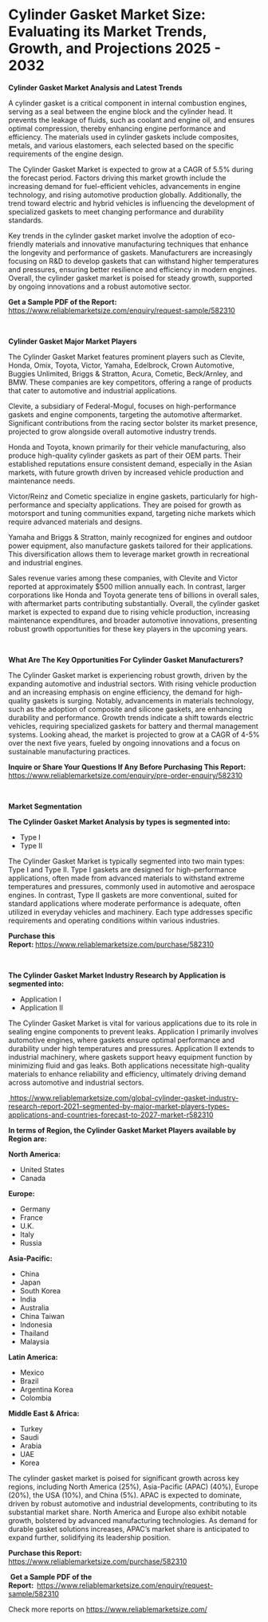 <p><h1>Cylinder Gasket Market Size: Evaluating its Market Trends, Growth, and Projections 2025 - 2032</h1></p><p><strong>Cylinder Gasket Market Analysis and Latest Trends</strong></p>
<p><p>A cylinder gasket is a critical component in internal combustion engines, serving as a seal between the engine block and the cylinder head. It prevents the leakage of fluids, such as coolant and engine oil, and ensures optimal compression, thereby enhancing engine performance and efficiency. The materials used in cylinder gaskets include composites, metals, and various elastomers, each selected based on the specific requirements of the engine design.</p><p>The Cylinder Gasket Market is expected to grow at a CAGR of 5.5% during the forecast period. Factors driving this market growth include the increasing demand for fuel-efficient vehicles, advancements in engine technology, and rising automotive production globally. Additionally, the trend toward electric and hybrid vehicles is influencing the development of specialized gaskets to meet changing performance and durability standards.</p><p>Key trends in the cylinder gasket market involve the adoption of eco-friendly materials and innovative manufacturing techniques that enhance the longevity and performance of gaskets. Manufacturers are increasingly focusing on R&D to develop gaskets that can withstand higher temperatures and pressures, ensuring better resilience and efficiency in modern engines. Overall, the cylinder gasket market is poised for steady growth, supported by ongoing innovations and a robust automotive sector.</p></p>
<p><strong>Get a Sample PDF of the Report:&nbsp;</strong> <a href="https://www.reliablemarketsize.com/enquiry/request-sample/582310?utm_campaign=3096&utm_medium=2&utm_source=Github&utm_content=ia&utm_term=23032025&utm_id=cylinder-gasket">https://www.reliablemarketsize.com/enquiry/request-sample/582310</a></p>
<p>&nbsp;</p>
<p><strong>Cylinder Gasket Major Market Players</strong></p>
<p><p>The Cylinder Gasket Market features prominent players such as Clevite, Honda, Omix, Toyota, Victor, Yamaha, Edelbrock, Crown Automotive, Buggies Unlimited, Briggs & Stratton, Acura, Cometic, Beck/Arnley, and BMW. These companies are key competitors, offering a range of products that cater to automotive and industrial applications.</p><p>Clevite, a subsidiary of Federal-Mogul, focuses on high-performance gaskets and engine components, targeting the automotive aftermarket. Significant contributions from the racing sector bolster its market presence, projected to grow alongside overall automotive industry trends.</p><p>Honda and Toyota, known primarily for their vehicle manufacturing, also produce high-quality cylinder gaskets as part of their OEM parts. Their established reputations ensure consistent demand, especially in the Asian markets, with future growth driven by increased vehicle production and maintenance needs.</p><p>Victor/Reinz and Cometic specialize in engine gaskets, particularly for high-performance and specialty applications. They are poised for growth as motorsport and tuning communities expand, targeting niche markets which require advanced materials and designs.</p><p>Yamaha and Briggs & Stratton, mainly recognized for engines and outdoor power equipment, also manufacture gaskets tailored for their applications. This diversification allows them to leverage market growth in recreational and industrial engines.</p><p>Sales revenue varies among these companies, with Clevite and Victor reported at approximately $500 million annually each. In contrast, larger corporations like Honda and Toyota generate tens of billions in overall sales, with aftermarket parts contributing substantially. Overall, the cylinder gasket market is expected to expand due to rising vehicle production, increasing maintenance expenditures, and broader automotive innovations, presenting robust growth opportunities for these key players in the upcoming years.</p></p>
<p>&nbsp;</p>
<p><strong>What Are The Key Opportunities For Cylinder Gasket Manufacturers?</strong></p>
<p><p>The Cylinder Gasket market is experiencing robust growth, driven by the expanding automotive and industrial sectors. With rising vehicle production and an increasing emphasis on engine efficiency, the demand for high-quality gaskets is surging. Notably, advancements in materials technology, such as the adoption of composite and silicone gaskets, are enhancing durability and performance. Growth trends indicate a shift towards electric vehicles, requiring specialized gaskets for battery and thermal management systems. Looking ahead, the market is projected to grow at a CAGR of 4-5% over the next five years, fueled by ongoing innovations and a focus on sustainable manufacturing practices.</p></p>
<p><strong>Inquire or Share Your Questions If Any Before Purchasing This Report:</strong> <a href="https://www.reliablemarketsize.com/enquiry/pre-order-enquiry/582310?utm_campaign=3096&utm_medium=2&utm_source=Github&utm_content=ia&utm_term=23032025&utm_id=cylinder-gasket">https://www.reliablemarketsize.com/enquiry/pre-order-enquiry/582310</a></p>
<p>&nbsp;</p>
<p><strong>Market Segmentation</strong></p>
<p><strong>The Cylinder Gasket Market Analysis by types is segmented into:</strong></p>
<p><ul><li>Type I</li><li>Type II</li></ul></p>
<p><p>The Cylinder Gasket Market is typically segmented into two main types: Type I and Type II. Type I gaskets are designed for high-performance applications, often made from advanced materials to withstand extreme temperatures and pressures, commonly used in automotive and aerospace engines. In contrast, Type II gaskets are more conventional, suited for standard applications where moderate performance is adequate, often utilized in everyday vehicles and machinery. Each type addresses specific requirements and operating conditions within various industries.</p></p>
<p><strong>Purchase this Report:&nbsp;</strong><a href="https://www.reliablemarketsize.com/purchase/582310?utm_campaign=3096&utm_medium=2&utm_source=Github&utm_content=ia&utm_term=23032025&utm_id=cylinder-gasket">https://www.reliablemarketsize.com/purchase/582310</a></p>
<p>&nbsp;</p>
<p><strong>The Cylinder Gasket Market Industry Research by Application is segmented into:</strong></p>
<p><ul><li>Application I</li><li>Application II</li></ul></p>
<p><p>The Cylinder Gasket Market is vital for various applications due to its role in sealing engine components to prevent leaks. Application I primarily involves automotive engines, where gaskets ensure optimal performance and durability under high temperatures and pressures. Application II extends to industrial machinery, where gaskets support heavy equipment function by minimizing fluid and gas leaks. Both applications necessitate high-quality materials to enhance reliability and efficiency, ultimately driving demand across automotive and industrial sectors.</p></p>
<p><a href="https://www.reliablemarketsize.com/global-cylinder-gasket-industry-research-report-2021-segmented-by-major-market-players-types-applications-and-countries-forecast-to-2027-market-r582310?utm_campaign=3096&utm_medium=2&utm_source=Github&utm_content=ia&utm_term=23032025&utm_id=cylinder-gasket">&nbsp;https://www.reliablemarketsize.com/global-cylinder-gasket-industry-research-report-2021-segmented-by-major-market-players-types-applications-and-countries-forecast-to-2027-market-r582310</a></p>
<p><strong>In terms of Region, the Cylinder Gasket Market Players available by Region are:</strong></p>
<p>
    <p> <strong> North America: </strong>
        <ul>
            <li>United States</li>
            <li>Canada</li>
        </ul>
        </p> 
    <p> <strong> Europe: </strong>
        <ul>
            <li>Germany</li>
            <li>France</li>
            <li>U.K.</li>
            <li>Italy</li>
            <li>Russia</li>
        </ul>
        </p> 
    <p> <strong> Asia-Pacific: </strong>
        <ul>
            <li>China</li>
            <li>Japan</li>
            <li>South Korea</li>
            <li>India</li>
            <li>Australia</li>
            <li>China Taiwan</li>
            <li>Indonesia</li>
            <li>Thailand</li>
            <li>Malaysia</li>
        </ul>
        </p> 
    <p> <strong> Latin America: </strong>
        <ul>
            <li>Mexico</li>
            <li>Brazil</li>
            <li>Argentina Korea</li>
            <li>Colombia</li>
        </ul>
        </p> 
    <p> <strong> Middle East & Africa: </strong>
        <ul>
            <li>Turkey</li>
            <li>Saudi</li>
            <li>Arabia</li>
            <li>UAE</li>
            <li>Korea</li>
        </ul>
    </p>
    </p>
<p><p>The cylinder gasket market is poised for significant growth across key regions, including North America (25%), Asia-Pacific (APAC) (40%), Europe (20%), the USA (10%), and China (5%). APAC is expected to dominate, driven by robust automotive and industrial developments, contributing to its substantial market share. North America and Europe also exhibit notable growth, bolstered by advanced manufacturing technologies. As demand for durable gasket solutions increases, APAC’s market share is anticipated to expand further, solidifying its leadership position.</p></p>
<p><strong>Purchase this Report: </strong><a href="https://www.reliablemarketsize.com/purchase/582310?utm_campaign=3096&utm_medium=2&utm_source=Github&utm_content=ia&utm_term=23032025&utm_id=cylinder-gasket">https://www.reliablemarketsize.com/purchase/582310</a></p>
<p>&nbsp;<strong>Get a Sample PDF of the Report:&nbsp;&nbsp;</strong><a href="https://www.reliablemarketsize.com/enquiry/request-sample/582310?utm_campaign=3096&utm_medium=2&utm_source=Github&utm_content=ia&utm_term=23032025&utm_id=cylinder-gasket">https://www.reliablemarketsize.com/enquiry/request-sample/582310</a></p>
<p><strong></strong></p>
<p>Check more reports on <a href="https://www.reliablemarketsize.com/?utm_campaign=3096&utm_medium=2&utm_source=Github&utm_content=ia&utm_term=23032025&utm_id=cylinder-gasket">https://www.reliablemarketsize.com/</a></p>